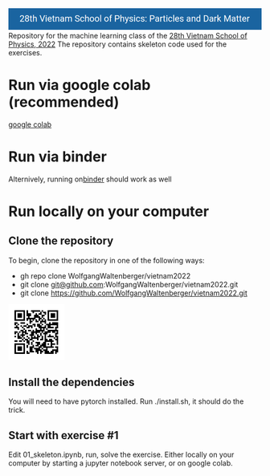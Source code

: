 <img src="pics/logo.png">
Repository for the machine learning class of the <a href=https://indico.in2p3.fr/event/26817/>28th Vietnam School of Physics, 2022</a>
The repository contains skeleton code used for the exercises.

# Run via google colab (recommended)
<a href=https://colab.research.google.com/github/WolfgangWaltenberger/vietnam2022>google colab</a>

# Run via binder
Alternively, running on<a href=https://mybinder.org/v2/gh/WolfgangWaltenberger/vietnam2022/HEAD>binder</a> should work as well

# Run locally on your computer
## Clone the repository
To begin, clone the repository in one of the following ways:
 * gh repo clone WolfgangWaltenberger/vietnam2022
 * git clone git@github.com:WolfgangWaltenberger/vietnam2022.git
 * git clone https://github.com/WolfgangWaltenberger/vietnam2022.git
<img src="pics/qrcode.png">

## Install the dependencies
You will need to have pytorch installed. Run ./install.sh, it should do the trick.

## Start with exercise #1
Edit 01\_skeleton.ipynb, run, solve the exercise. Either locally on your computer
by starting a jupyter notebook server, or on google colab.
